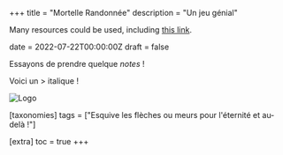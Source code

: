 +++
title = "Mortelle Randonnée"
description = "Un jeu génial"

<p> Many resources could be used, including 
<a href="https://biodiversitypmc.sibils.org/" rel="noreferrer">this link</a>. <br></p>

date = 2022-07-22T00:00:00Z
draft = false

Essayons de prendre quelque *notes* !

Voici un > italique !

![Logo](https://biodiversitypmc.sibils.org/img/logo_banner.7ff68d4d.png "Logo de SIBiLS")



[taxonomies]
tags = ["Esquive les flèches ou meurs pour l'éternité et au-delà !"]

[extra]
toc = true
+++

